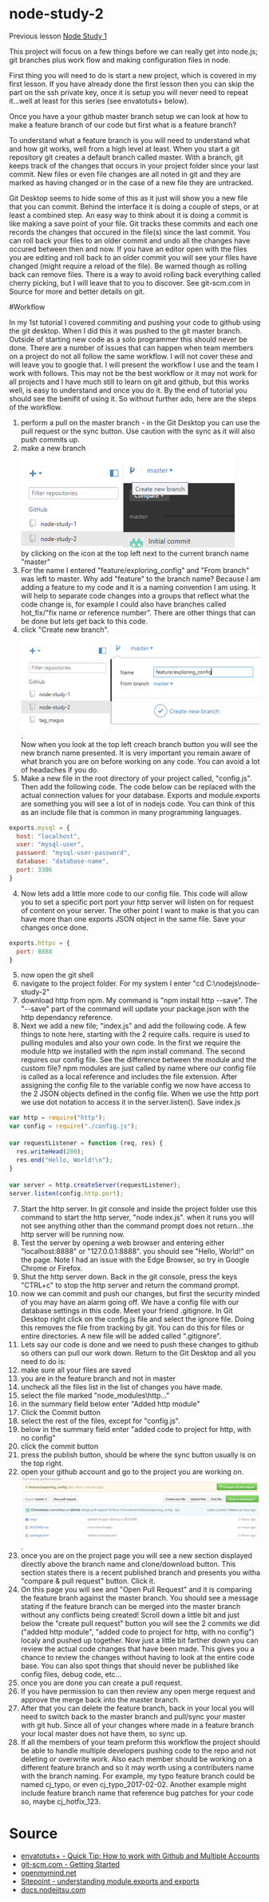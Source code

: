 # node-study-2

Previous lesson
[Node Study 1](https://github.com/ChrisJokinen/node-study-1#readme)

This project will focus on a few things before we can really get into node.js; git branches plus work flow and making configuration files in node.

First thing you will need to do is start a new project, which is covered in my first lesson. If you have already done the first lesson then you can skip the part on the ssh private key, once it is setup you will never need to repeat it...well at least for this series (see envatotuts+ below).

Once you have a your github master branch setup we can look at how to make a feature branch of our code but first what is a feature branch?

To understand what a feature branch is you will need to understand what and how git works, well from a high level at least. When you start a git repository git creates a default branch called master. With a branch, git keeps track of the changes that occurs in your project folder since your last commit. New files or even file changes are all noted in git and they are marked as having changed or in the case of a new file they are untracked.

Git Desktop seems to hide some of this as it just will show you a new file that you can commit. Behind the interface it is doing a couple of steps, or at least a combined step. An easy way to think about it is doing a commit is like making a save point of your file. Git tracks these commits and each one records the changes that occured in the file(s) since the last commit. You can roll back your files to an older commit and undo all the changes have occured between then and now. If you have an editor open with the files you are editing and roll back to an older commit you will see your files have changed (might require a reload of the file). Be warned though as rolling back can remove files. There is a way to avoid rolling back everything called cherry picking, but I will leave that to you to discover. See git-scm.com in Source for more and better details on git.



#Workflow

In my 1st tutorial I covered commiting and pushing your code to github using the git desktop. When I did this it was pushed to the git master branch. Outside of starting new code as a solo programmer this should never be done. There are a number of issues that can happen when team members on a project do not all follow the same workflow. I will not cover these and will leave you to google that. I will present the workflow I use and the team I work with follows. This may not be the best workflow or it may not work for all projects and I have much still to learn on git and github, but this works well, is easy to understand and once you do it. By the end of tutorial you should see the benifit of using it. So without further ado, here are the steps of the workflow.

1. perform a pull on the master branch - in the Git Desktop you can use the pull request or the sync button. Use caution with the sync as it will also push commits up.
2. make a new branch <br>
  ![Screenshot 1](https://github.com//ChrisJokinen/node-study-2/blob/master/imgs/ss1.png?raw=true) <br>
  by clicking on the icon at the top left next to the current branch name "master"
  1. For the name I entered "feature/exploring_config" and "From branch" was left to master. Why add "feature" to the branch name? Because I am adding a feature to my code and it is a naming convention I am using. It will help to separate code changes into a groups that reflect what the code change is, for example I could also have branches called hot_fix/"fix name or reference number". There are other things that can be done but lets get back to this code.
  2. click "Create new branch".<br>
  ![Screenshot 2](https://github.com//ChrisJokinen/node-study-2/blob/master/imgs/ss2.png?raw=true).<br>
  Now when you look at the top left creach branch button you will see the new branch name presented. It is very important you remain aware of what branch you are on before working on any code. You can avoid a lot of headaches if you do.
3. Make a new file in the root directory of your project called, "config.js". Then add the following code. The code below can be replaced with the actual connection values for your database. Exports and module.exports are something you will see a lot of in nodejs code. You can think of this as an include file that is common in many programming languages.
  ```javascript
  exports.mysql = {
    host: "localhost",
    user: "mysql-user",
    password: "mysql-user-password",
    database: "database-name",
    port: 3306
  }
  ```
4. Now lets add a little more code to our config file. This code will allow you to set a specific port port your http server will listen on for request of content on your server. The other point I want to make is that you can have more than one exports JSON object in the same file. Save your changes once done.
  ```javascript
  exports.https = {
    port: 8888
  }
  ```
5. now open the git shell
  1. navigate to the project folder. For my system I enter "cd C:\nodejs\node-study-2"
  2. download http from npm. My command is "npm install http --save". The "--save" part of the command will update your package.json with the http dependancy reference.
6. Next we add a new file; "index.js" and add the following code. A few things to note here, starting with the 2 require calls. require is used to pulling modules and also your own code. In the first we require the module http we installed with the npm install command. The second requires our config file. See the difference between the module and the custom file? npm modules are just called by name where our config file is called as a local reference and includes the file extension. After assigning the config file to the variable config we now have access to the 2 JSON objects defined in the config file. When we use the http port we use dot notation to access it in the server.listen(). Save index.js
  ```javascript
  var http = require("http");
  var config = require("./config.js");
  
  var requestListener = function (req, res) {
    res.writeHead(200);
    res.end("Hello, World!\n");
  }

  var server = http.createServer(requestListener);
  server.listen(config.http.port);
  ```
7. Start the http server. In git console and inside the project folder use this command to start the http server, "node index.js". when it runs you will not see anything other than the command prompt does not return...the http server will be running now.
8. Test the server by opening a web browser and entering either "localhost:8888" or "127.0.0.1:8888". you should see "Hello, World!" on the page. Note I had an issue with the Edge Browser, so try in Google Chrome or Firefox.
9. Shut the http server down. Back in the git console, press the keys "CTRL+c" to stop the http server and return the command prompt.
10. now we can commit and push our changes, but first the security minded of you may have an alarm going off. We have a config file with our database settings in this code. Meet your friend .gitignore. In Git Desktop right click on the config.js file and select the ignore file. Doing this removes the file from tracking by git. You can do this for files or entire directories. A new file will be added called ".gitignore". 
11. Lets say our code is done and we need to push these changes to github so others can pull our work down. Return to the Git Desktop and all you need to do is:
  1. make sure all your files are saved
  2. you are in the feature branch and not in master
  3. uncheck all the files list in the list of changes you have made.
  4. select the file marked "node_modules\http\..."
  5. in the summary field below enter "Added http module"
  6. Click the Commit button
  7. select the rest of the files, except for "config.js".
  8. below in the summary field enter "added code to project for http, with no config"
  9. click the commit button
  10. press the publish button, should be where the sync button usually is on the top right.
12. open your github account and go to the project you are working on.
![Screenshot 3](https://github.com//ChrisJokinen/node-study-2/blob/master/imgs/ss3.png?raw=true).<br>
  1. once you are on the project page you will see a new section displayed directly above the branch name and clone/download button. This section states there is a recent published branch and presents you witha "compare & pull request" button. Click it.
  2. On this page you will see and "Open Pull Request" and it is comparing the feature branh against the master branch. You should see a message stating if the feature branch can be merged into the master branch without any conflicts being created! Scroll down a little bit and just below the "create pull request" button you will see the 2 commits we did ("added http module", "added code to project for http, with no config") localy and pushed up together. Now just a little bit farther down you can review the actual code changes that have been made. This gives you a chance to review the changes without having to look at the entire code base. You can also spot things that should never be published like config files, debug code, etc...
  3. once you are done you can create a pull request.
  4. If you have permission to can then review any open merge request and approve the merge back into the master branch.
  5. After that you can delete the feature branch, back in your local you will need to switch back to the master branch and pull/sync your master with git hub. Since all of your changes where made in a feature branch your local master does not have them, so sync up.
  6. If all the members of your team preform this workflow the project should be able to handle multiple developers pushing code to the repo and not deleting or overwrite work. Also each member should be working on a different feature branch and so it may worth using a contributers name with the branch naming. For example, my typo feature branch could be named cj_typo, or even cj_typo_2017-02-02. Another example might include feature branch name that reference bug patches for your code so, maybe cj_hotfix_123.




# Source

* [envatotuts+ - Quick Tip: How to work with Github and Multiple  Accounts](https://code.tutsplus.com/tutorials/quick-tip-how-to-work-with-github-and-multiple-accounts--net-22574)
* [git-scm.com - Getting Started](https://git-scm.com/book/en/v2/Getting-Started-Git-Basics)
* [openmymind.net](http://openmymind.net/2012/2/3/Node-Require-and-Exports/)
* [Sitepoint - understanding module.exports and exports](https://www.sitepoint.com/understanding-module-exports-exports-node-js/)
* [docs.nodejitsu.com](https://docs.nodejitsu.com/articles/HTTP/servers/how-to-create-a-HTTP-server/)
